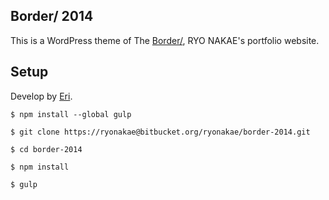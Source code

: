 Border/ 2014
-----

This is a WordPress theme of The [Border/](http://brdr.jp), RYO NAKAE's portfolio website.

## Setup

Develop by [Eri](https://github.com/ryonakae/eri).

    $ npm install --global gulp

    $ git clone https://ryonakae@bitbucket.org/ryonakae/border-2014.git
    
    $ cd border-2014
    
    $ npm install
    
    $ gulp